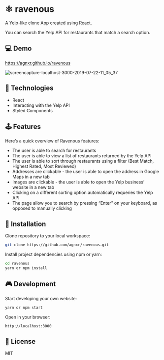 # ⚛ ravenous

A Yelp-like clone App created using React.

You can search the Yelp API for restaurants that match a search option.

## 💻 Demo

https://agnxr.github.io/ravenous

![screencapture-localhost-3000-2019-07-22-11_05_37](https://user-images.githubusercontent.com/32043294/61620277-d9172c80-ac70-11e9-81b8-093f25367222.png)

## 🔨 Technologies 

* React
* Interacting with the Yelp API
* Styled Components

## 🕹 Features

Here’s a quick overview of Ravenous features:

* The user is able to search for restaurants
* The user is able to view a list of restaurants returned by the Yelp API
* The user is able to sort through restaurants using a filter (Best Match, Highest Rated, Most Reviewed)
* Addresses are clickable - the user is able to open the address in Google Maps in a new tab
* Images are clickable - the user is able to open the Yelp business’ website in a new tab
* Clicking on a different sorting option automatically requeries the Yelp API
* The page allow you to search by pressing “Enter” on your keyboard, as opposed to manually clicking

## 🔧 Installation

Clone repository to your local workspace:
```bash
git clone https://github.com/agnxr/ravenous.git
```

Install project dependencies using npm or yarn:

```bash
cd ravenous
yarn or npm install
```

## 🎮 Development

Start developing your own website:

```bash
yarn or npm start
```

Open in your browser:

```bash
http://localhost:3000
```

## 📜 License

MIT